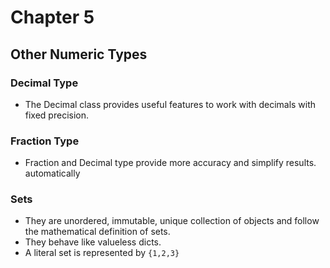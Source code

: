 # Chapter 5
  

## Other Numeric Types

### Decimal Type
  - The Decimal class provides useful features to work with decimals with fixed
    precision.
### Fraction Type
  - Fraction and Decimal type provide more accuracy and simplify results.
    automatically
### Sets
  - They are unordered, immutable, unique collection of objects and follow the 
    mathematical definition of sets.
  - They behave like valueless dicts.
  - A literal set is represented by `{1,2,3}`

